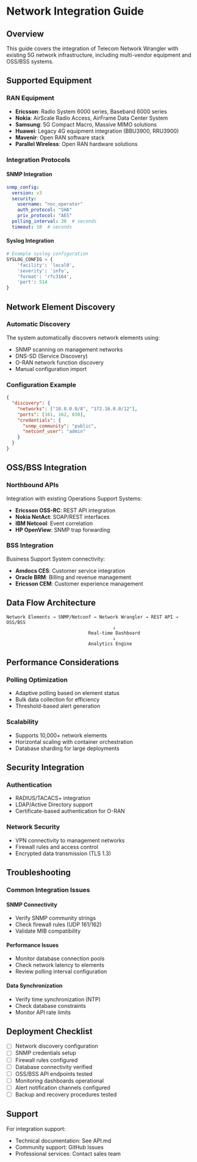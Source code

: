 # Network Integration Guide

## Overview

This guide covers the integration of Telecom Network Wrangler with existing 5G network infrastructure, including multi-vendor equipment and OSS/BSS systems.

## Supported Equipment

### RAN Equipment
- **Ericsson**: Radio System 6000 series, Baseband 6000 series
- **Nokia**: AirScale Radio Access, AirFrame Data Center System
- **Samsung**: 5G Compact Macro, Massive MIMO solutions
- **Huawei**: Legacy 4G equipment integration (BBU3900, RRU3900)
- **Mavenir**: Open RAN software stack
- **Parallel Wireless**: Open RAN hardware solutions

### Integration Protocols

#### SNMP Integration
```yaml
snmp_config:
  version: v3
  security:
    username: "noc_operator"
    auth_protocol: "SHA"
    priv_protocol: "AES"
  polling_interval: 30  # seconds
  timeout: 10  # seconds
```

#### Syslog Integration
```python
# Example syslog configuration
SYSLOG_CONFIG = {
    'facility': 'local0',
    'severity': 'info',
    'format': 'rfc3164',
    'port': 514
}
```

## Network Element Discovery

### Automatic Discovery
The system automatically discovers network elements using:
- SNMP scanning on management networks
- DNS-SD (Service Discovery) 
- O-RAN network function discovery
- Manual configuration import

### Configuration Example
```json
{
  "discovery": {
    "networks": ["10.0.0.0/8", "172.16.0.0/12"],
    "ports": [161, 162, 830],
    "credentials": {
      "snmp_community": "public",
      "netconf_user": "admin"
    }
  }
}
```

## OSS/BSS Integration

### Northbound APIs
Integration with existing Operations Support Systems:
- **Ericsson OSS-RC**: REST API integration
- **Nokia NetAct**: SOAP/REST interfaces
- **IBM Netcool**: Event correlation
- **HP OpenView**: SNMP trap forwarding

### BSS Integration
Business Support System connectivity:
- **Amdocs CES**: Customer service integration
- **Oracle BRM**: Billing and revenue management
- **Ericsson CEM**: Customer experience management

## Data Flow Architecture

```
Network Elements → SNMP/Netconf → Network Wrangler → REST API → OSS/BSS
                                       ↓
                              Real-time Dashboard
                                       ↓
                              Analytics Engine
```

## Performance Considerations

### Polling Optimization
- Adaptive polling based on element status
- Bulk data collection for efficiency
- Threshold-based alert generation

### Scalability
- Supports 10,000+ network elements
- Horizontal scaling with container orchestration
- Database sharding for large deployments

## Security Integration

### Authentication
- RADIUS/TACACS+ integration
- LDAP/Active Directory support
- Certificate-based authentication for O-RAN

### Network Security
- VPN connectivity to management networks
- Firewall rules and access control
- Encrypted data transmission (TLS 1.3)

## Troubleshooting

### Common Integration Issues

#### SNMP Connectivity
- Verify SNMP community strings
- Check firewall rules (UDP 161/162)
- Validate MIB compatibility

#### Performance Issues
- Monitor database connection pools
- Check network latency to elements
- Review polling interval configuration

#### Data Synchronization
- Verify time synchronization (NTP)
- Check database constraints
- Monitor API rate limits

## Deployment Checklist

- [ ] Network discovery configuration
- [ ] SNMP credentials setup
- [ ] Firewall rules configured
- [ ] Database connectivity verified
- [ ] OSS/BSS API endpoints tested
- [ ] Monitoring dashboards operational
- [ ] Alert notification channels configured
- [ ] Backup and recovery procedures tested

## Support

For integration support:
- Technical documentation: See API.md
- Community support: GitHub Issues
- Professional services: Contact sales team